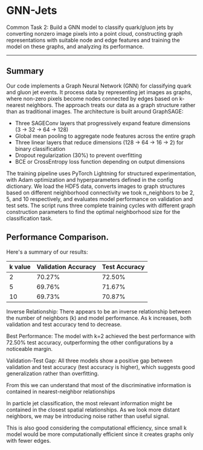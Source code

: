 # GNN-Jets

Common Task 2: Build a GNN model to classify quark/gluon jets by converting nonzero image pixels into a point cloud, constructing graph representations with suitable node and edge features and training the model on these graphs, and analyzing its performance. 

---

## Summary

Our code implements a Graph Neural Network (GNN) for classifying quark and gluon jet events. It process data by representing jet images as graphs, where non-zero pixels become nodes connected by edges based on k-nearest neighbors. The approach treats our data as a graph structure rather than as traditional images.
The architecture is built around GraphSAGE:

+ Three SAGEConv layers that progressively expand feature dimensions (3 → 32 → 64 → 128)
+ Global mean pooling to aggregate node features across the entire graph
+ Three linear layers that reduce dimensions (128 → 64 → 16 → 2) for binary classification
+ Dropout regularization (30%) to prevent overfitting
+ BCE or CrossEntropy loss function depending on output dimensions

The training pipeline uses PyTorch Lightning for structured experimentation, with Adam optimization and hyperparameters defined in the config dictionary. We load the HDF5 data, converts images to graph structures based on different neighborhood connectivity we took n_neighbors to be 2, 5, and 10 respectively, and evaluates model performance on validation and test sets. The script runs three complete training cycles with different graph construction parameters to find the optimal neighborhood size for the classification task.

## Performance Comparison. 
Here's a summary of our results:

|k value|Validation Accuracy|Test Accuracy|
|-|-|-|
|2|70.27%|72.50%|
|5|69.76%|71.67%|
|10|69.73%|70.87%|

Inverse Relationship: There appears to be an inverse relationship between the number of neighbors (k) and model performance. As k increases, both validation and test accuracy tend to decrease.

Best Performance: The model with k=2 achieved the best performance with 72.50% test accuracy, outperforming the other configurations by a noticeable margin.

Validation-Test Gap: All three models show a positive gap between validation and test accuracy (test accuracy is higher), which suggests good generalization rather than overfitting.

From this we can understand that most of the discriminative information is contained in nearest-neighbor relationships

In particle jet classification, the most relevant information might be contained in the closest spatial relationships. As we look more distant neighbors, we may be introducing noise rather than useful signal.

This is also good considering the computational efficiency, since small k model would be more computationally efficient since it creates graphs only with fewer edges.
